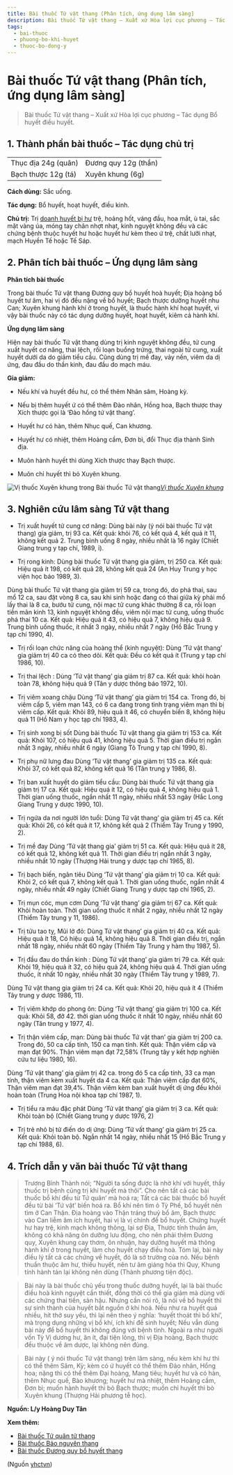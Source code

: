 ```yaml
---
title: Bài thuốc Tứ vật thang (Phân tích, ứng dụng lâm sàng]
description: Bài thuốc Tứ vật thang – Xuất xứ Hòa lợi cục phương – Tác dụng Bổ huyết điều huyết.
tags:
  - bai-thuoc
  - phuong-bo-khi-huyet
  - thuoc-bo-dong-y
---
```


# Bài thuốc Tứ vật thang (Phân tích, ứng dụng lâm sàng] 

> Bài thuốc Tứ vật thang – Xuất xứ Hòa lợi cục phương – Tác dụng Bổ huyết điều huyết.

## 1. Thành phần bài thuốc – Tác dụng chủ trị

|  |  |
| --- | --- |
| Thục địa 24g (quân) | Đương quy 12g (thần) |
| Bạch thược 12g (tá) | Xuyên khung (6g) |

**Cách dùng:** Sắc uống.

**Tác dụng:** Bổ huyết, hoạt huyết, điều kinh. 

**Chủ trị:** Trị [doanh huyết bị hư](/yhctvn/chung-huyet-hu-trong-dong-y-dung-coi-nhe/) trệ, hoảng hốt, váng đầu, hoa mắt, ù tai, sắc mặt vàng úa, móng tay chân nhợt nhạt, kinh nguyệt không đều và các chứng bệnh thuộc huyết hư hoặc huyết hư kèm theo ứ trệ, chất lưỡi nhạt, mạch Huyền Tế hoặc Tế Sáp.

## 2. Phân tích bài thuốc – Ứng dụng lâm sàng

**Phân tích bài thuốc**

Trong bài thuốc Tứ vật thang Đương quy bổ huyết hoà huyết; Địa hoàng bổ huyết tư âm, hai vị đó đều nặng về bổ huyết; Bạch thược dưỡng huyết nhu Can; Xuyên khung hành khí ở trong huyết, là thuốc hành khí hoạt huyết, vì vậy bài thuốc này có tác dụng dưỡng huyết, hoạt huyết, kiêm cả hành khí.

**Ứng dụng lâm sàng** 

Hiện nay bài thuốc Tứ vật thang dùng trị kinh nguyệt không đều, tử cung xuất huyết cơ năng, thai lệch, rối loạn buồng trứng, thai ngoài tử cung, xuất huyết dưới da do giảm tiểu cầu. Cũng dùng trị mề đay, vảy nến, viêm da dị ứng, đau đầu do thần kinh, đau đầu do mạch máu.

**Gia gỉảm:**

+ Nếu khí và huyết đều hư, có thể thêm Nhân sâm, Hoàng kỳ.

+ Nếu bị thêm huyết ứ có thể thêm Đào nhân, Hồng hoa, Bạch thược thay Xích thược gọi là ‘Đào hồng tứ vật thang’.

+ Huyết hư có hàn, thêm Nhục quế, Can khương.

+ Huyết hư có nhiệt, thêm Hoàng cầm, Đơn bì, đổi Thục địa thành Sinh địa.

+ Muôn hành huyết thì dùng Xích thược thay Bạch thược.

+ Muôn chỉ huyết thì bỏ Xuyên khung.

![Vị thuốc Xuyên khung trong Bài thuốc Tứ vật thang](/imgs/yhctvn/Vi-thuoc-Xuyen-khung.jpg)[*Vị thuốc Xuyên khung*](/yhctvn/vi-thuoc-xuyen-khung/)
## 3. Nghiên cứu lâm sàng Tứ vật thang

+ Trị xuất huyết tử cung cơ năng: Dùng bài này (ý nói bài thuốc Tứ vật thang) gia giảm, trị 93 ca. Kết quả: khỏi 76, có kết quả 4, kết quả ít 11, không kết quả 2. Trung bình uống 8 ngày, nhiều nhất là 16 ngày (Chiết Giang trung y tạp chí, 1989, ỉ).

+ Trị rong kinh: Dùng bài thuốc Tứ vật thang gia giảm, trị 250 ca. Kết quả: Hiệu quả ít 198, có kết quả 28, không kết quả 24 (An Huy Trung y học viện học báo 1989, 3).

Dùng bài thuốc Tứ vật thang gia giảm trị 59 ca, trong đó, do phá thai, sau mổ 12 ca, sau đặt vòng 8 ca, sau khi sinh hoặc đang có thai giữa kỳ phải mổ lấy thai là 8 ca, bướu tử cung, nội mạc tử cung khác thường 8 ca, rối loạn tiền mãn kinh 13, kinh nguyệt không đều, viêm nội mạc tử cung, uống thuốc phá thai 10 ca. Kết quả: Hiệu quả ít 43, có hiệu quả 7, không hiệu quả 9. Trung bình uống thuốc, ít nhất 3 ngày, nhiều nhất 7 ngày {Hồ Bắc Trung y tạp chí 1990, 4).

+ Trị rối loạn chức năng của hoàng thể (kinh nguyệt): Dùng ‘Tứ vật thang’ gia giảm trị 40 ca có theo dõi. Kết quả: Đều có kết quả ít (Trung y tạp chí 1986, 10).

+ Trị thai lệch : Dùng ‘Tứ vật thang’ gia giảm trị 87 ca. Kết quả: khỏi hoàn toàn 78, không hiệu quả 9 (Tân y dược thông báo 1972, 10).

+ Trị viêm xoang chậu Dùng ‘Tứ vật thang’ gia giảm trị 154 ca. Trong đó, bị viêm cấp 5, viêm mạn 143, có 6 ca đang trong tình trạng viêm mạn thì bị viêm cấp. Kết quả: Khỏi 89, hiệu quả ít 46, có chuyển biến 8, không hiệu quả 11 (Hồ Nam y học tạp chí 1983, 4).

+ Trị sinh xong bị sốt Dùng bài thuốc Tứ vật thang gia giảm trị 153 ca. Kết quả: Khỏi 107, có hiệu quả 41, không hiệu quả 5. Thời gian điều trị ngắn nhất 3 ngày, nhiều nhất 6 ngày (Giang Tô Trung y tạp chí 1990, 8).

+ Trị phụ nữ lưng đau Dùng ‘Tứ vật thang’ gia giảm trị 135 ca. Kết quả: Khỏi 37, có kết quả 82, không kết quả 16 (Tân trung y 1986, 8).

+ Trị ban xuất huyết do giảm tiểu cầu: Dùng bài thuốc Tứ vật thang gia giảm trị 17 ca. Kết quả: Hiệu quá ít 12, có hiệu quả 4, không hiệu quả 1. Thời gian uống thuốc, ngắn nhất 11 ngày, nhiều nhất 53 ngày (Hắc Long Giang Trung y dược 1990, 10).

+ Trị ngứa da nơi người lớn tuổi: Dùng Tứ vật thang’ gia giảm trị 45 ca. Kết quả: Khỏi 26, có kết quả ít 17, không kết quả 2 (Thiểm Tây Trung y 1990, 2).

+ Trị mề đay Dùng ‘Tứ vật thang gia’ giảm trị 51 ca. Kết quả: Hiệu quả ít 28, có kết quả 12, không kết quả 11. Thời gian điều trị ngắn nhất 3 ngày, nhiều nhất 10 ngày (Thượng Hải trung y dược tạp chí 1965, 8).

+ Trị bạch biến, ngân tiêu Dùng ‘Tứ vật thang’ gia giảm trị 10 ca. Kết quả: Khỏi 2, có kết quả 7, không kết quả 1. Thời gian uống thuốc, ngắn nhất 4 ngày, nhiều nhất 49 ngày (Chiết Giang Trung y dược tạp chí 1965, 2).

+ Trị mụn cóc, mụn cơm Dùng ‘Tứ vật thang’ gia giảm trị 67 ca. Kết quả: Khỏi hoàn toàn. Thời gian uống thuốc ít nhất 2 ngày, nhiều nhất 12 ngày (Thiểm Tây trung y 11, 1986).

+ Trị tửu tao tỵ, Mũi lở đỏ: Dùng Tứ vật thang’ gia giảm trị 40 ca. Kết quả: Hiệu quả ít 18, Có hiệu quả 14, không hiệu quả 8. Thời gian điều trị, ngắn nhất 18 ngày, nhiều nhất 60 ngày (Thiểm Tây Trung y hàm thụ 1987, 5).

+ Trị đầu đau do thần kinh : Dùng Tứ vật thang’ gia giảm trị 79 ca. Kết quả: Khỏi 19, hiệu quả ít 32, có hiệu quả 24, không hiệu quả 4. Thời gian uống thuốc, ít nhất 10 ngày, nhiều nhất 30 ngày (Thiểm Tây trung y 1989, 7).

Dùng Tứ vật thang gia giảm trị 24 ca. Kết quả: Khỏi 20, hiệu quả ít 4 (Thiểm Tây trung y dược 1986, 11).

+ Trị viêm khớp do phong ôn: Dùng ‘Tứ vật thang’ gia giảm trị 100 ca. Kết quả: Khỏi 58, đỡ 42. thời gian uống thuốc ít nhất 10 ngày, nhiều nhất 60 ngày (Tân trung y 1977, 4).

+ Trị thận viêm cấp, mạn: Dùng bài thuốc Tứ vật than’ gia giảm trị 200 ca. Trong đó, 50 ca cấp tính, 150 ca mạn tính. Kết quả: Thận viêm cấp và mạn đạt 90%. Thận viêm mạn đạt 72,58% (Trung tây y kết hợp nghiên cứu tư liệu 1980, 16).

Dùng ‘Tứ vật thang’ gia giảm trị 42 ca. trong đó 5 ca cấp tính, 33 ca mạn tính, thận viêm kèm xuất huyết da 4 ca. Kết quả: Thận viêm cấp đạt 60%, Thận viêm mạn đạt 39,4%. Thận viêm kèm ban xuất huyết dị ứng đều khỏi hoàn toàn (Trung Hoa nội khoa tạp chí 1987, 1).

+ Trị tiểu ra máu đặc phát Dùng ‘Tứ vật thang’ gia giảm trị 3 ca. Kết quả: Khỏi toàn bộ (Chiết Giang trung y dược 1976, 2)

+ Trị trẻ nhỏ bị tử điến do dị ứng: Dùng ‘Tứ vất thang’ gia giảm trị 25 ca. Kết quả: Khỏi toàn bộ. Ngắn nhất 14 ngày, nhiều nhất 15 (Hồ Bắc Trung y tạp chí 1988, 6).

## **4.** Trích dẫn y văn bài thuốc Tứ vật thang

> Trương Bỉnh Thành nói; “Người ta sống được là nhờ khí với huyết, thầy thuốc trị bệnh cũng trị khí huyết mà thôi”. Cho nên tất cả các bài thuốc bổ khí đều từ Tứ quân’ mà hoá ra; Tất cả các bài thuốc bổ huyết đều từ bài ‘Tứ vật’ biến hoá ra. Bổ khí nên tìm ỏ Tỳ Phế, bổ huyết nên tìm ở Can Thận. Địa hoàng vào Thận tráng thuỷ bổ âm, Bạch thược vào Can liễm âm ích huyết, hai vị là vị chính để bổ huyết. Chứng huyết hư hay trệ, kinh mạch không thông, lại sợ Địa, Thược tính thuần âm, không có khả năng ôn dưỡng lưu động, cho nên phải thêm Đương quy, Xuyên khung cay thơm, ôn nhuận, hay dưỡng huyết mà thông hành khí ở trong huyết, làm cho huyết chạy điều hoà. Tóm lại, bài này điều lý tất cả các chứng về huyết, đó là sở trường của nó. Nếu bệnh thuần thuộc âm hư, thiếu huyết, nên tư âm giáng hỏa thì Quy, Khung tính hành tán lại không nên dùng (Thành phương tiện độc).

> Bài này là bài thuốc chủ yếu trong thuốc dưỡng huyết, lại là bài thuốc điều hoà kinh nguyệt cần thiết, đồng thời có thể gia giảm mà dùng với các chứng thai tiền, sản hậu. Nhưng cần nói rõ, là nói về bổ huyết thì sự sinh thành của huyết bắt nguồn ở khí hoá. Nếu như ra huyết quá nhiều, hít thở suy yếu, thì lại nên theo ý nghĩa: ‘huyết thoát thì bổ khí’, mà trọng dụng những vị bổ khí, ích khí để sinh huyết; Nếu vẫn dùng bài này để bổ huyết thì không đúng với bệnh tình. Ngoài ra như người vốn Tỳ Vị dương hư, ăn ít, đại tiện lỏng, thì vị Địa hoàng, Bạch thược đều thuộc về âm dược, lại không nên đùng.

> Bài này ( ý nói thuốc Tứ vật thang) trên lâm sàng, nếu kèm khí hư thì có thể thêm Sâm, Kỳ; kèm có ứ huyết có thể thêm Đảo nhân, Hổng hoa; nặng thì có thể thêm Đại hoàng, Mang tiêu; huyết hư và có hàn, thêm Nhục quế, Bào khương; huyết hư mà nhiệt, thêm Hoàng cầm, Đơn bì; muốn hành huyết thì bỏ Bạch thược; muốn chỉ huyết thì bò Xuyên khung (Thượng Hải phương tễ học).

**Nguồn: L/y Hoàng Duy Tân**

**Xem thêm:**

* [Bài thuốc Tứ quân tử thang](/yhctvn/bai-thuoc-tu-quan-tu-thang/)
* [Bài thuốc Bảo nguyên thang](/yhctvn/bai-thuoc-bao-nguyen-thang/)
* [Bài thuốc Đương quy bổ huyết thang](/yhctvn/bai-thuoc-duong-quy-bo-huyet-thang/)

(Nguồn <a href="https://yhctvn.com/bai-thuoc-tu-vat-thang/" target="_blank">yhctvn</a>)

